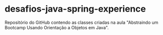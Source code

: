 # desafios-java-spring-experience

Repositório do GitHub contendo as classes criadas na aula "Abstraindo um Bootcamp Usando Orientação a Objetos em Java".
